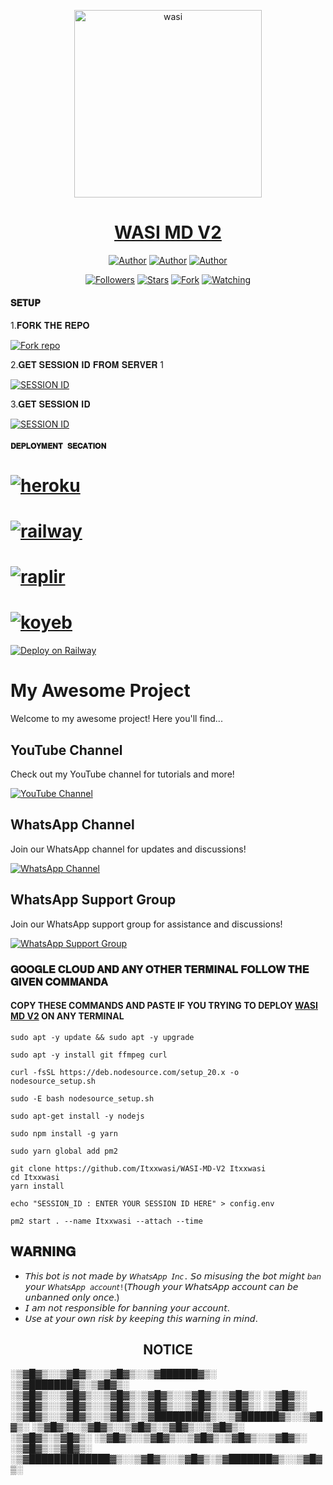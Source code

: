 <p align="center">  
  <a href="https://whatsapp.com/channel/0029VaDK8ZUDjiOhwFS1cP2j">
    <img alt="wasi" height="300" src="https://telegra.ph/file/c4221591d27bb38b9b966.jpg">
    <h1 align="center">WASI MD V2</h1>
  </a>
</p>
<p align="center">
<a href="https://github.com/Itxxwasi"><img title="Author" src="https://img.shields.io/badge/Itxxwasi-black?style=for-the-badge&logo=Github"></a> <a href="https://whatsapp.com/channel/0029VaDK8ZUDjiOhwFS1cP2j"><img title="Author" src="https://img.shields.io/badge/CHANNEL-black?style=for-the-badge&logo=whatsapp"></a> <a href="https://wa.me/923192173398"><img title="Author" src="https://img.shields.io/badge/CHAT US-black?style=for-the-badge&logo=whatsapp"></a>
<p/>
<p align="center">
<a href="https://github.com/Itxxwasi?tab=followers"><img title="Followers" src="https://img.shields.io/github/followers/Itxxwasi?label=Followers&style=social"></a>
<a href="https://github.com/Itxxwasi/WASI-MD-V2/stargazers/"><img title="Stars" src="https://img.shields.io/github/stars/Itxxwasi/WASI-MD-V2?&style=social"></a>
<a href="https://github.com/Itxxwasi/WASI-MD-V2/network/members"><img title="Fork" src="https://img.shields.io/github/forks/Itxxwasi/WASI-MD-V2?style=social"></a>
<a href="https://github.com/Itxxwasi/WASI-MD-V2/watchers"><img title="Watching" src="https://img.shields.io/github/watchers/Itxxwasi/WASI-MD-V2?label=Watching&style=social"></a>
</p>

#### 𝐒𝐄𝐓𝐔𝐏

1.𝐅𝐎𝐑𝐊 𝐓𝐇𝐄 𝐑𝐄𝐏𝐎
   
<a href='https://github.com/Itxxwasi/WASI-MD-V2/fork' target="_blank"><img alt='Fork repo' src='https://img.shields.io/badge/Fork Repo-100000?style=for-the-badge&logo=scan&logoColor=white&labelColor=black&color=black'/></a>


2.𝐆𝐄𝐓 𝐒𝐄𝐒𝐒𝐈𝐎𝐍 𝐈𝐃 𝐅𝐑𝐎𝐌 𝐒𝐄𝐑𝐕𝐄𝐑 1
 
<a href='https://wasi-bot-web.vercel.app/' target="_blank"><img alt='SESSION ID' src='https://img.shields.io/badge/Session_id-100000?style=for-the-badge&logo=scan&logoColor=white&labelColor=black&color=black'/></a>

3.𝐆𝐄𝐓 𝐒𝐄𝐒𝐒𝐈𝐎𝐍 𝐈𝐃
    
<a href='https://wasi-bot-web.vercel.app/' target="_blank"><img alt='SESSION ID' src='https://img.shields.io/badge/Session_id-100000?style=for-the-badge&logo=scan&logoColor=white&labelColor=black&color=black'/></a>


#### `𝐃𝐄𝐏𝐋𝐎𝐘𝐌𝐄𝐍𝐓 𝐒𝐄𝐂𝐀𝐓𝐈𝐎𝐍`
# <a href="https://dashboard.heroku.com/new?template=https://github.com/wasixd/WASI-MD-V2"><img title="heroku" src="https://img.shields.io/badge/DEPLOY ON HEROKU-h?color=black &style=for-the-badge&logo=msi"></a>
# <a href="https://railway.app/template/OPU1WA?referralCode=RidRsW"><img title="railway" src="https://img.shields.io/badge/DEPLOY ON RAILWAY-h?color=black&style=for-the-badge&logo=msi"></a>
# <a href="(https://replit.com/github/Itxxwasi/WASI-MD-V2"><img title="raplir" src="https://img.shields.io/badge/RAPLIT-h?color=black&style=for-the-badge&logo=msi"></a>
# <a href="https://wasimd-9dedcea2edba.herokuapp.com/"><img title="koyeb" src="https://img.shields.io/badge/DEPLOY ON KYOEB-h?color=black&style=for-the-badge&logo=msi"></a>
[![Deploy on Railway](https://railway.app/button.svg)](https://railway.app/template/OPU1WA?referralCode=RidRsW)

####  
# My Awesome Project

Welcome to my awesome project! Here you'll find...
## YouTube Channel

Check out my YouTube channel for tutorials and more!

[![YouTube Channel](https://img.shields.io/badge/Subscribe-My%20Channel-red?style=for-the-badge&logo=youtube)](https://www.youtube.com/@wasitech1)
## WhatsApp Channel

Join our WhatsApp channel for updates and discussions!

[![WhatsApp Channel](https://img.shields.io/badge/Join-WhatsApp%20Channel-25D366?style=for-the-badge&logo=whatsapp)](https://whatsapp.com/channel/0029VaDK8ZUDjiOhwFS1cP2j)
## WhatsApp Support Group

Join our WhatsApp support group for assistance and discussions!

[![WhatsApp Support Group](https://img.shields.io/badge/Join-WhatsApp%20Support%20Group-25D366?style=for-the-badge&logo=whatsapp)](https://chat.whatsapp.com/Dd2RCJsumFWBfQ6290pDy8)


### 𝐆𝐎𝐎𝐆𝐋𝐄 𝐂𝐋𝐎𝐔𝐃 𝐀𝐍𝐃 𝐀𝐍𝐘 𝐎𝐓𝐇𝐄𝐑 𝐓𝐄𝐑𝐌𝐈𝐍𝐀𝐋 𝐅𝐎𝐋𝐋𝐎𝐖 𝐓𝐇𝐄 𝐆𝐈𝐕𝐄𝐍 𝐂𝐎𝐌𝐌𝐀𝐍𝐃𝐀 
#### COPY THESE COMMANDS AND PASTE IF YOU TRYING TO DEPLOY [WASI MD V2](https://github.com/Itxxwasi/WASI-MD-V2) ON ANY TERMINAL
```
sudo apt -y update && sudo apt -y upgrade
```
```
sudo apt -y install git ffmpeg curl
```
```
curl -fsSL https://deb.nodesource.com/setup_20.x -o nodesource_setup.sh
```
```
sudo -E bash nodesource_setup.sh
```
```
sudo apt-get install -y nodejs
```
```
sudo npm install -g yarn
```
```
sudo yarn global add pm2
```
```
git clone https://github.com/Itxxwasi/WASI-MD-V2 Itxxwasi
cd Itxxwasi
yarn install
```
```
echo "SESSION_ID : ENTER YOUR SESSION ID HERE" > config.env
```
```
pm2 start . --name Itxxwasi --attach --time
```   
## 𝐖𝐀𝐑𝐍𝐈𝐍𝐆
- 𝘛𝘩𝘪𝘴 𝘣𝘰𝘵 𝘪𝘴 𝘯𝘰𝘵 𝘮𝘢𝘥𝘦 𝘣𝘺 `𝘞𝘩𝘢𝘵𝘴𝘈𝘱𝘱 𝘐𝘯𝘤.` 𝘚𝘰 𝘮𝘪𝘴𝘶𝘴𝘪𝘯𝘨 𝘵𝘩𝘦 𝘣𝘰𝘵 𝘮𝘪𝘨𝘩𝘵 `𝘣𝘢𝘯` 𝘺𝘰𝘶𝘳 `𝘞𝘩𝘢𝘵𝘴𝘈𝘱𝘱 𝘢𝘤𝘤𝘰𝘶𝘯𝘵!`(𝘛𝘩𝘰𝘶𝘨𝘩 𝘺𝘰𝘶𝘳 𝘞𝘩𝘢𝘵𝘴𝘈𝘱𝘱 𝘢𝘤𝘤𝘰𝘶𝘯𝘵 𝘤𝘢𝘯 𝘣𝘦 𝘶𝘯𝘣𝘢𝘯𝘯𝘦𝘥 𝘰𝘯𝘭𝘺 𝘰𝘯𝘤𝘦.)
- 𝘐 𝘢𝘮 𝘯𝘰𝘵 𝘳𝘦𝘴𝘱𝘰𝘯𝘴𝘪𝘣𝘭𝘦 𝘧𝘰𝘳 𝘣𝘢𝘯𝘯𝘪𝘯𝘨 𝘺𝘰𝘶𝘳 𝘢𝘤𝘤𝘰𝘶𝘯𝘵.
- 𝘜𝘴𝘦 𝘢𝘵 𝘺𝘰𝘶𝘳 𝘰𝘸𝘯 𝘳𝘪𝘴𝘬 𝘣𝘺 𝘬𝘦𝘦𝘱𝘪𝘯𝘨 𝘵𝘩𝘪𝘴 𝘸𝘢𝘳𝘯𝘪𝘯𝘨 𝘪𝘯 𝘮𝘪𝘯𝘥.

<h2 align="center">  NOTICE
</h2>
   
░▒▓█▓▒░░▒▓█▓▒░░▒▓█▓▒░░▒▓██████▓▒░ ░▒▓███████▓▒░▒▓█▓▒░ 
░▒▓█▓▒░░▒▓█▓▒░░▒▓█▓▒░▒▓█▓▒░░▒▓█▓▒░▒▓█▓▒░      ░▒▓█▓▒░ 
░▒▓█▓▒░░▒▓█▓▒░░▒▓█▓▒░▒▓█▓▒░░▒▓█▓▒░▒▓█▓▒░      ░▒▓█▓▒░ 
░▒▓█▓▒░░▒▓█▓▒░░▒▓█▓▒░▒▓████████▓▒░░▒▓██████▓▒░░▒▓█▓▒░ 
░▒▓█▓▒░░▒▓█▓▒░░▒▓█▓▒░▒▓█▓▒░░▒▓█▓▒░      ░▒▓█▓▒░▒▓█▓▒░ 
░▒▓█▓▒░░▒▓█▓▒░░▒▓█▓▒░▒▓█▓▒░░▒▓█▓▒░      ░▒▓█▓▒░▒▓█▓▒░ 
 ░▒▓█████████████▓▒░░▒▓█▓▒░░▒▓█▓▒░▒▓███████▓▒░░▒▓█▓▒░ 
                                                      

                                                      

